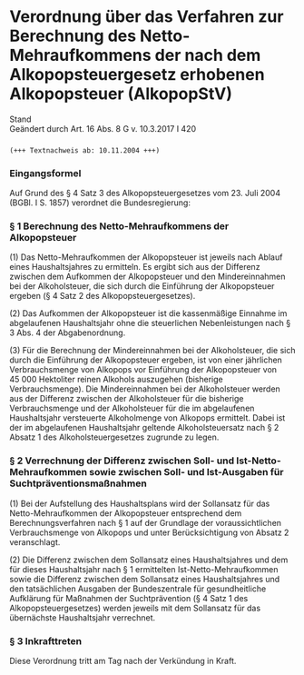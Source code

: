 Verordnung über das Verfahren zur Berechnung des Netto-Mehraufkommens der nach dem Alkopopsteuergesetz erhobenen Alkopopsteuer (AlkopopStV)
===========================================================================================================================================

Stand  
Geändert durch Art. 16 Abs. 8 G v. 10.3.2017 I 420

### 

```
(+++ Textnachweis ab: 10.11.2004 +++)
```

### Eingangsformel

Auf Grund des § 4 Satz 3 des Alkopopsteuergesetzes vom 23. Juli 2004 (BGBl. I S. 1857) verordnet die Bundesregierung:

### § 1 Berechnung des Netto-Mehraufkommens der Alkopopsteuer

(1) Das Netto-Mehraufkommen der Alkopopsteuer ist jeweils nach Ablauf eines Haushaltsjahres zu ermitteln. Es ergibt sich aus der Differenz zwischen dem Aufkommen der Alkopopsteuer und den Mindereinnahmen bei der Alkoholsteuer, die sich durch die Einführung der Alkopopsteuer ergeben (§ 4 Satz 2 des Alkopopsteuergesetzes).

(2) Das Aufkommen der Alkopopsteuer ist die kassenmäßige Einnahme im abgelaufenen Haushaltsjahr ohne die steuerlichen Nebenleistungen nach § 3 Abs. 4 der Abgabenordnung.

(3) Für die Berechnung der Mindereinnahmen bei der Alkoholsteuer, die sich durch die Einführung der Alkopopsteuer ergeben, ist von einer jährlichen Verbrauchsmenge von Alkopops vor Einführung der Alkopopsteuer von 45 000 Hektoliter reinen Alkohols auszugehen (bisherige Verbrauchsmenge). Die Mindereinnahmen bei der Alkoholsteuer werden aus der Differenz zwischen der Alkoholsteuer für die bisherige Verbrauchsmenge und der Alkoholsteuer für die im abgelaufenen Haushaltsjahr versteuerte Alkoholmenge von Alkopops ermittelt. Dabei ist der im abgelaufenen Haushaltsjahr geltende Alkoholsteuersatz nach § 2 Absatz 1 des Alkoholsteuergesetzes zugrunde zu legen.

### § 2 Verrechnung der Differenz zwischen Soll- und Ist-Netto-Mehraufkommen sowie zwischen Soll- und Ist-Ausgaben für Suchtpräventionsmaßnahmen

(1) Bei der Aufstellung des Haushaltsplans wird der Sollansatz für das Netto-Mehraufkommen der Alkopopsteuer entsprechend dem Berechnungsverfahren nach § 1 auf der Grundlage der voraussichtlichen Verbrauchsmenge von Alkopops und unter Berücksichtigung von Absatz 2 veranschlagt.

(2) Die Differenz zwischen dem Sollansatz eines Haushaltsjahres und dem für dieses Haushaltsjahr nach § 1 ermittelten Ist-Netto-Mehraufkommen sowie die Differenz zwischen dem Sollansatz eines Haushaltsjahres und den tatsächlichen Ausgaben der Bundeszentrale für gesundheitliche Aufklärung für Maßnahmen der Suchtprävention (§ 4 Satz 1 des Alkopopsteuergesetzes) werden jeweils mit dem Sollansatz für das übernächste Haushaltsjahr verrechnet.

### § 3 Inkrafttreten

Diese Verordnung tritt am Tag nach der Verkündung in Kraft.

